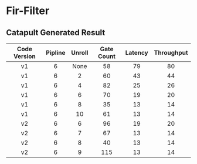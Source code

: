 # Fir-Filter

## Catapult Generated Result

Code Version | Pipline | Unroll | Gate Count | Latency | Throughput
:-: | :-: | :-: | :-: | :-: | :-:
v1 | 6 | None | 58 | 79 | 80
v1 | 6 | 2 | 60 | 43 | 44 
v1 | 6 | 4 | 82 | 25 | 26
v1 | 6 | 6 | 70 | 19 | 20
v1 | 6 | 8 | 35 | 13 | 14
v1 | 6 | 10 | 61 | 13 | 14
v2 | 6 | 6 | 96 | 19 | 20
v2 | 6 | 7 | 67 | 13 | 14
v2 | 6 | 8 | 40 | 13 | 14
v2 | 6 | 9 | 115 | 13 | 14


